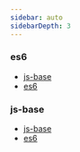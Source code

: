 ```yaml
---
sidebar: auto
sidebarDepth: 3
---
```



###  es6

- [js-base](./front-end/js-base) 
- [es6](./front-end/es6)  


### js-base

- [js-base](./front-end/js-base) 
- [es6](./front-end/es6)  